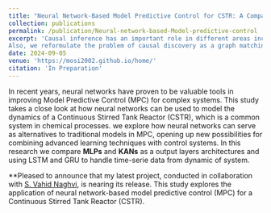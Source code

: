 ```yaml
---
title: "Neural Network-Based Model Predictive Control for CSTR: A Comparative Study of Output Layer Architectures "
collection: publications
permalink: /publication/Neural-network-based-Model-predictive-control
excerpt: 'Causal inference has an important role in different areas including machine learning, providing new modelings that can answer new prediction tasks. In order to do causal inference, we need to discover causal relationships between variables. There are different approaches for causal discovery from observational data including score-based methods. The primary objective of this systematic review is to identify different score-based methods that formulate the problem as a continuous optimization one. The results show that there are different challenges in causal discovery with continuous optimization including modifications applied to the objective function of causal discovery, the causality constraint of the optimization problem, and the optimization algorithm.
Also, we reformulate the problem of causal discovery as a graph matching problem which is a concave quadratic program, introducing a new direction for researching on causal discovery by continuous optimization.'
date: 2024-09-05
venue: 'https://mosi2002.github.io/home/'
citation: 'In Preparation'
---
```

In recent years, neural networks have proven to be valuable tools in improving Model Predictive Control (MPC) for complex systems. This study takes a close look at how neural networks can be used to model the dynamics of a Continuous Stirred Tank Reactor (CSTR), which is a common system in chemical processes. we explore how neural networks can serve as alternatives to traditional models in MPC, opening up new possibilities for combining advanced learning techniques with control systems. In this research we compare **MLPs** and **KANs** as a output layers architectures and using LSTM and GRU to handle time-serie data from dynamic of system.


**Pleased to announce that my latest project, conducted in collaboration with [S. Vahid Naghvi](https://scholar.google.com/citations?user=5bT9h5IAAAAJ&hl=en), is nearing its release. This study explores the application of neural network-based model predictive control (MPC) for a Continuous Stirred Tank Reactor (CSTR).
